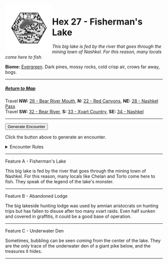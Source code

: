 
<img align="left" width=150px src="/images/Hexes/hex27.png">
<h1>Hex 27 - Fisherman's Lake</h1>

*This big lake is fed by the river that goes through the mining town of Nashkel. For this reason, many locals come here to fish.*

**Biome:** <u>Evergreen</u>. Dark pines, mossy rocks, cold crisp air, crows far away, bogs.

---

##### [Return to Map](https://saltygoo.github.io/2024/12/31/BGHex/)
Travel **NW:** [26 - Bear River Mouth](/pages/BaldurHex/26-BearMouth), **N:** [22 - Red Canyons](/pages/BaldurHex/22-RedCanyons), **NE:** [28 - Nashkel Pass](/pages/BaldurHex/28-Pass)<br>
Travel **SW:** [32 - Bear River](/pages/BaldurHex/32-Bear), **S:** [33 - Xvart Country](/pages/BaldurHex/33-Xvart), **SE:** [34 - Nashkel](/pages/BaldurHex/34-Nashkel)

 ---
 
<button id="generateText" >Generate Encounter</button> <br>

<span class="grey" id="result" style="height: 75px;"> Click the button above to generate an encounter. </span>

<details markdown="1">
<summary>Encounter Rules</summary>
Generate an encounter the first time the party goes to one of this hex's features and every 12 hours. Encounters can happen on the way to the location or at the destination. If an encounter would happen while the party rests, good survival skills while setting up camp make the encounter happen after the full rest is completed. Search the [Baldur's Gate Wiki](https://baldursgate.fandom.com/wiki/Baldur%27s_Gate_Wiki) for information on named NPC. Do not hesitate to replace any named NPC by one the players have already met from time to time! It makes for a better story.
</details>

 ---

<span class="blacktitle"> Feature A - Fisherman's Lake</span>

This big lake is fed by the river that goes through the mining town of Nashkel. For this reason, many locals like Chelan and Torlo come here to fish. They speak of the legend of the lake's monster.

---

<span class="blacktitle"> Feature B - Abandoned Lodge</span>

The big lakeside hunting lodge was used by amnian aristocrats on hunting trips but has fallen to disuse after too many xvart raids. Even half sunken and covered in graffitis, it could be a good base of operation.

---

<span class="blacktitle"> Feature C - Underwater Den</span>

Sometimes, bubbling can be seen coming from the center of the lake. They are the only trace of the underwater den of a giant pike below, and the treasures it hides.

---

<script>
    const climate1 = "Evergreen";
    const climate2 = "Evergreen";
</script>
<script src="/scripts/BGencounter.js"></script>
